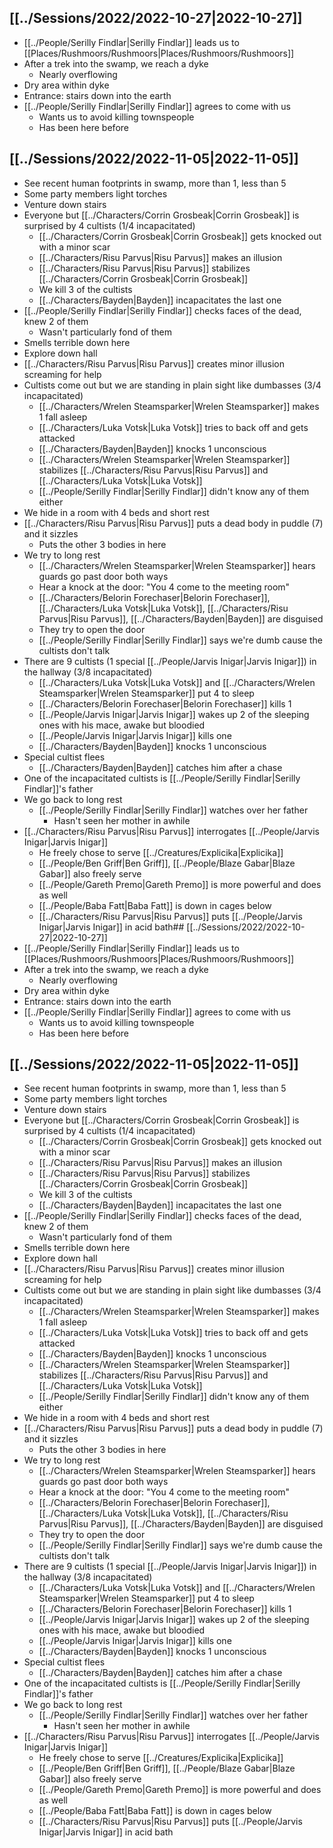 ## [[../Sessions/2022/2022-10-27|2022-10-27]]
- [[../People/Serilly Findlar|Serilly Findlar]] leads us to [[Places/Rushmoors/Rushmoors|Places/Rushmoors/Rushmoors]]
- After a trek into the swamp, we reach a dyke
	- Nearly overflowing
- Dry area within dyke
- Entrance: stairs down into the earth
- [[../People/Serilly Findlar|Serilly Findlar]] agrees to come with us
	- Wants us to avoid killing townspeople
	- Has been here before

## [[../Sessions/2022/2022-11-05|2022-11-05]]
- See recent human footprints in swamp, more than 1, less than 5
- Some party members light torches
- Venture down stairs
- Everyone but [[../Characters/Corrin Grosbeak|Corrin Grosbeak]] is surprised by 4 cultists (1/4 incapacitated)
	- [[../Characters/Corrin Grosbeak|Corrin Grosbeak]] gets knocked out with a minor scar
	- [[../Characters/Risu Parvus|Risu Parvus]] makes an illusion
	- [[../Characters/Risu Parvus|Risu Parvus]] stabilizes [[../Characters/Corrin Grosbeak|Corrin Grosbeak]]
	- We kill 3 of the cultists
	- [[../Characters/Bayden|Bayden]] incapacitates the last one
- [[../People/Serilly Findlar|Serilly Findlar]] checks faces of the dead, knew 2 of them
	- Wasn't particularly fond of them
- Smells terrible down here
- Explore down hall
- [[../Characters/Risu Parvus|Risu Parvus]] creates minor illusion screaming for help
- Cultists come out but we are standing in plain sight like dumbasses (3/4 incapacitated)
	- [[../Characters/Wrelen Steamsparker|Wrelen Steamsparker]] makes 1 fall asleep
	- [[../Characters/Luka Votsk|Luka Votsk]] tries to back off and gets attacked
	- [[../Characters/Bayden|Bayden]] knocks 1 unconscious
	- [[../Characters/Wrelen Steamsparker|Wrelen Steamsparker]] stabilizes [[../Characters/Risu Parvus|Risu Parvus]] and [[../Characters/Luka Votsk|Luka Votsk]]
	- [[../People/Serilly Findlar|Serilly Findlar]] didn't know any of them either
- We hide in a room with 4 beds and short rest
- [[../Characters/Risu Parvus|Risu Parvus]] puts a dead body in puddle (7) and it sizzles
	- Puts the other 3 bodies in here
- We try to long rest
	- [[../Characters/Wrelen Steamsparker|Wrelen Steamsparker]] hears guards go past door both ways
	- Hear a knock at the door: "You 4 come to the meeting room"
	- [[../Characters/Belorin Forechaser|Belorin Forechaser]], [[../Characters/Luka Votsk|Luka Votsk]], [[../Characters/Risu Parvus|Risu Parvus]], [[../Characters/Bayden|Bayden]] are disguised
	- They try to open the door
	- [[../People/Serilly Findlar|Serilly Findlar]] says we're dumb cause the cultists don't talk
- There are 9 cultists (1 special [[../People/Jarvis Inigar|Jarvis Inigar]]) in the hallway (3/8 incapacitated)
	- [[../Characters/Luka Votsk|Luka Votsk]] and [[../Characters/Wrelen Steamsparker|Wrelen Steamsparker]] put 4 to sleep
	- [[../Characters/Belorin Forechaser|Belorin Forechaser]] kills 1
	- [[../People/Jarvis Inigar|Jarvis Inigar]] wakes up 2 of the sleeping ones with his mace, awake but bloodied
	- [[../People/Jarvis Inigar|Jarvis Inigar]] kills one
	- [[../Characters/Bayden|Bayden]] knocks 1 unconscious
- Special cultist flees
	- [[../Characters/Bayden|Bayden]] catches him after a chase
- One of the incapacitated cultists is [[../People/Serilly Findlar|Serilly Findlar]]'s father
- We go back to long rest
	- [[../People/Serilly Findlar|Serilly Findlar]] watches over her father
		- Hasn't seen her mother in awhile
- [[../Characters/Risu Parvus|Risu Parvus]] interrogates [[../People/Jarvis Inigar|Jarvis Inigar]]
	- He freely chose to serve [[../Creatures/Explicika|Explicika]]
	- [[../People/Ben Griff|Ben Griff]], [[../People/Blaze Gabar|Blaze Gabar]] also freely serve
	- [[../People/Gareth Premo|Gareth Premo]] is more powerful and does as well
	- [[../People/Baba Fatt|Baba Fatt]] is down in cages below
	- [[../Characters/Risu Parvus|Risu Parvus]] puts [[../People/Jarvis Inigar|Jarvis Inigar]] in acid bath## [[../Sessions/2022/2022-10-27|2022-10-27]]
- [[../People/Serilly Findlar|Serilly Findlar]] leads us to [[Places/Rushmoors/Rushmoors|Places/Rushmoors/Rushmoors]]
- After a trek into the swamp, we reach a dyke
	- Nearly overflowing
- Dry area within dyke
- Entrance: stairs down into the earth
- [[../People/Serilly Findlar|Serilly Findlar]] agrees to come with us
	- Wants us to avoid killing townspeople
	- Has been here before

## [[../Sessions/2022/2022-11-05|2022-11-05]]
- See recent human footprints in swamp, more than 1, less than 5
- Some party members light torches
- Venture down stairs
- Everyone but [[../Characters/Corrin Grosbeak|Corrin Grosbeak]] is surprised by 4 cultists (1/4 incapacitated)
	- [[../Characters/Corrin Grosbeak|Corrin Grosbeak]] gets knocked out with a minor scar
	- [[../Characters/Risu Parvus|Risu Parvus]] makes an illusion
	- [[../Characters/Risu Parvus|Risu Parvus]] stabilizes [[../Characters/Corrin Grosbeak|Corrin Grosbeak]]
	- We kill 3 of the cultists
	- [[../Characters/Bayden|Bayden]] incapacitates the last one
- [[../People/Serilly Findlar|Serilly Findlar]] checks faces of the dead, knew 2 of them
	- Wasn't particularly fond of them
- Smells terrible down here
- Explore down hall
- [[../Characters/Risu Parvus|Risu Parvus]] creates minor illusion screaming for help
- Cultists come out but we are standing in plain sight like dumbasses (3/4 incapacitated)
	- [[../Characters/Wrelen Steamsparker|Wrelen Steamsparker]] makes 1 fall asleep
	- [[../Characters/Luka Votsk|Luka Votsk]] tries to back off and gets attacked
	- [[../Characters/Bayden|Bayden]] knocks 1 unconscious
	- [[../Characters/Wrelen Steamsparker|Wrelen Steamsparker]] stabilizes [[../Characters/Risu Parvus|Risu Parvus]] and [[../Characters/Luka Votsk|Luka Votsk]]
	- [[../People/Serilly Findlar|Serilly Findlar]] didn't know any of them either
- We hide in a room with 4 beds and short rest
- [[../Characters/Risu Parvus|Risu Parvus]] puts a dead body in puddle (7) and it sizzles
	- Puts the other 3 bodies in here
- We try to long rest
	- [[../Characters/Wrelen Steamsparker|Wrelen Steamsparker]] hears guards go past door both ways
	- Hear a knock at the door: "You 4 come to the meeting room"
	- [[../Characters/Belorin Forechaser|Belorin Forechaser]], [[../Characters/Luka Votsk|Luka Votsk]], [[../Characters/Risu Parvus|Risu Parvus]], [[../Characters/Bayden|Bayden]] are disguised
	- They try to open the door
	- [[../People/Serilly Findlar|Serilly Findlar]] says we're dumb cause the cultists don't talk
- There are 9 cultists (1 special [[../People/Jarvis Inigar|Jarvis Inigar]]) in the hallway (3/8 incapacitated)
	- [[../Characters/Luka Votsk|Luka Votsk]] and [[../Characters/Wrelen Steamsparker|Wrelen Steamsparker]] put 4 to sleep
	- [[../Characters/Belorin Forechaser|Belorin Forechaser]] kills 1
	- [[../People/Jarvis Inigar|Jarvis Inigar]] wakes up 2 of the sleeping ones with his mace, awake but bloodied
	- [[../People/Jarvis Inigar|Jarvis Inigar]] kills one
	- [[../Characters/Bayden|Bayden]] knocks 1 unconscious
- Special cultist flees
	- [[../Characters/Bayden|Bayden]] catches him after a chase
- One of the incapacitated cultists is [[../People/Serilly Findlar|Serilly Findlar]]'s father
- We go back to long rest
	- [[../People/Serilly Findlar|Serilly Findlar]] watches over her father
		- Hasn't seen her mother in awhile
- [[../Characters/Risu Parvus|Risu Parvus]] interrogates [[../People/Jarvis Inigar|Jarvis Inigar]]
	- He freely chose to serve [[../Creatures/Explicika|Explicika]]
	- [[../People/Ben Griff|Ben Griff]], [[../People/Blaze Gabar|Blaze Gabar]] also freely serve
	- [[../People/Gareth Premo|Gareth Premo]] is more powerful and does as well
	- [[../People/Baba Fatt|Baba Fatt]] is down in cages below
	- [[../Characters/Risu Parvus|Risu Parvus]] puts [[../People/Jarvis Inigar|Jarvis Inigar]] in acid bath